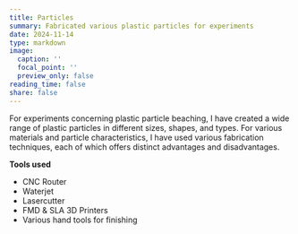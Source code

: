 ```yaml
---
title: Particles
summary: Fabricated various plastic particles for experiments
date: 2024-11-14
type: markdown
image:
  caption: ''
  focal_point: ''
  preview_only: false
reading_time: false
share: false
---
```


For experiments concerning plastic particle beaching, I have created a wide range of plastic particles in different sizes, shapes, and types. For various materials and particle characteristics, I have used various fabrication techniques, each of which offers distinct advantages and disadvantages.

**Tools used**
- CNC Router
- Waterjet
- Lasercutter
- FMD & SLA 3D Printers
- Various hand tools for finishing